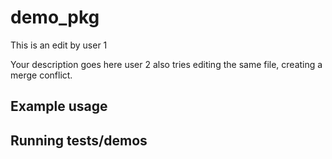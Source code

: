 # demo_pkg
This is an edit by user 1

Your description goes here
user 2 also tries editing the same file, creating a merge conflict.

## Example usage

## Running tests/demos
    